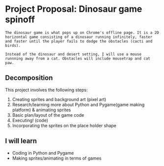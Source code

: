 # Project Proposal: Dinosaur game spinoff
    The dinosaur game is what pops up on Chrome's offline page. It is a 2D horizontal game consisting of a dinosaur running infinitely, faster and faster until the player fails to dodge the obstacles (cacti and birds). 

    Instead of the dinosaur and desert setting, I will use a mouse runnning away from a cat. Obstacles will include mousetrap and cat paw.

## Decomposition

This project involves the following steps:
1. Creating sprites and background art (pixel art)
2. Research/learning more about Python and Pygame(game making platform) & animating sprites
3. Basic plan/layout of the game code
4. Executing! (code)
5. Incorporating the sprites on the place holder shape

## I will learn

- Coding in Python and Pygame
- Making sprites/animating in terms of games
